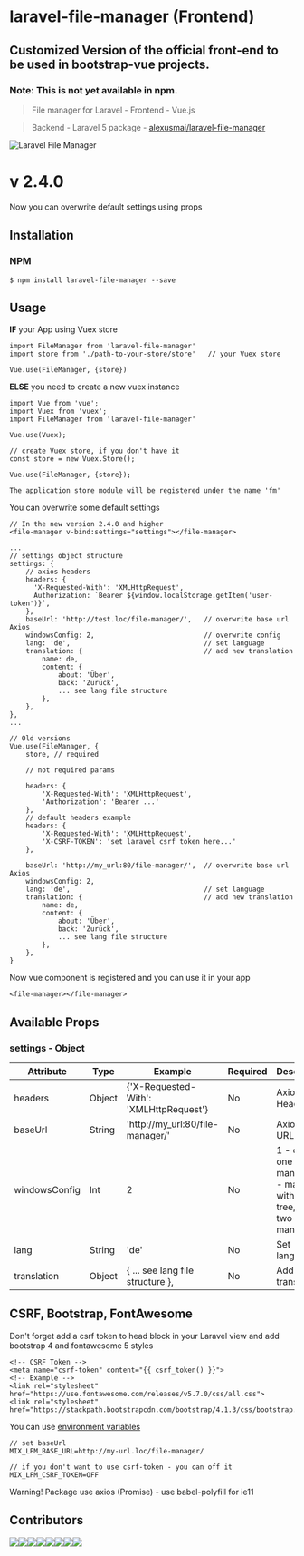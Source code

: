 # laravel-file-manager (Frontend)

## Customized Version of the official front-end to be used in bootstrap-vue projects. 

### Note: This is not yet available in npm. 
> File manager for Laravel - Frontend - Vue.js 

> Backend - Laravel 5 package - [alexusmai/laravel-file-manager](https://github.com/alexusmai/laravel-file-manager)

![Laravel File Manager](https://raw.github.com/alexusmai/vue-laravel-file-manager/master/src/assets/laravel-file-manager.gif?raw=true)

# v 2.4.0

Now you can overwrite default settings using props


## Installation

### NPM
```
$ npm install laravel-file-manager --save
```

## Usage

**IF** your App using Vuex store

```
import FileManager from 'laravel-file-manager'
import store from './path-to-your-store/store'   // your Vuex store

Vue.use(FileManager, {store})
```

**ELSE** you need to create a new vuex instance

```
import Vue from 'vue';
import Vuex from 'vuex';
import FileManager from 'laravel-file-manager'

Vue.use(Vuex);

// create Vuex store, if you don't have it
const store = new Vuex.Store();

Vue.use(FileManager, {store});
```

`The application store module will be registered under the name 'fm'`

You can overwrite some default settings

```
// In the new version 2.4.0 and higher
<file-manager v-bind:settings="settings"></file-manager>

...
// settings object structure
settings: {
    // axios headers
    headers: {
      'X-Requested-With': 'XMLHttpRequest',
      Authorization: `Bearer ${window.localStorage.getItem('user-token')}`,
    },
    baseUrl: 'http://test.loc/file-manager/',   // overwrite base url Axios
    windowsConfig: 2,                           // overwrite config
    lang: 'de',                                 // set language
    translation: {                              // add new translation
        name: de,
        content: {
            about: 'Über',
            back: 'Zurück',
            ... see lang file structure
        },
    },
},
...

// Old versions
Vue.use(FileManager, {
    store, // required
    
    // not required params
    
    headers: {
        'X-Requested-With': 'XMLHttpRequest',
        'Authorization': 'Bearer ...'
    },
    // default headers example
    headers: {
        'X-Requested-With': 'XMLHttpRequest',
        'X-CSRF-TOKEN': 'set laravel csrf token here...'
    },
    
    baseUrl: 'http://my_url:80/file-manager/',  // overwrite base url Axios
    windowsConfig: 2,
    lang: 'de',                                 // set language
    translation: {                              // add new translation
        name: de,
        content: {
            about: 'Über',
            back: 'Zurück',
            ... see lang file structure
        },
    },
}
```

Now vue component is registered and you can use it in your app
```
<file-manager></file-manager>
```

## Available Props

### settings - Object

|  Attribute  |  Type  |  Example  |  Required  |  Description  |
|  ---------  |  ----  |  -------  |  --------  |  -----------  |
|  headers    |     Object     |  {'X-Requested-With': 'XMLHttpRequest'}  |  No  | Axios Headers |
|  baseUrl    |     String     |  'http://my_url:80/file-manager/'  |  No  | Axios base URL |
|  windowsConfig    |     Int     |  2  |  No  | 1 - only one manager, 2 - manager with folder tree, 3 - two managers |
|  lang    |     String     |  'de'  |  No  | Set language |
|  translation    |     Object     |  { ... see lang file structure },  |  No  | Add new translation |

## CSRF, Bootstrap, FontAwesome

Don't forget add a csrf token to head block in your Laravel view and add bootstrap 4 and fontawesome 5 styles
```
<!-- CSRF Token -->
<meta name="csrf-token" content="{{ csrf_token() }}">
<!-- Example -->
<link rel="stylesheet" href="https://use.fontawesome.com/releases/v5.7.0/css/all.css">
<link rel="stylesheet" href="https://stackpath.bootstrapcdn.com/bootstrap/4.1.3/css/bootstrap.min.css">
```

You can use [environment variables](https://laravel.com/docs/mix#environment-variables)

```
// set baseUrl
MIX_LFM_BASE_URL=http://my-url.loc/file-manager/

// if you don't want to use csrf-token - you can off it
MIX_LFM_CSRF_TOKEN=OFF
```

Warning! Package use axios (Promise) - use babel-polyfill for ie11

## Contributors

[![](https://sourcerer.io/fame/alexusmai/alexusmai/vue-laravel-file-manager/images/0)](https://sourcerer.io/fame/alexusmai/alexusmai/vue-laravel-file-manager/links/0)[![](https://sourcerer.io/fame/alexusmai/alexusmai/vue-laravel-file-manager/images/1)](https://sourcerer.io/fame/alexusmai/alexusmai/vue-laravel-file-manager/links/1)[![](https://sourcerer.io/fame/alexusmai/alexusmai/vue-laravel-file-manager/images/2)](https://sourcerer.io/fame/alexusmai/alexusmai/vue-laravel-file-manager/links/2)[![](https://sourcerer.io/fame/alexusmai/alexusmai/vue-laravel-file-manager/images/3)](https://sourcerer.io/fame/alexusmai/alexusmai/vue-laravel-file-manager/links/3)[![](https://sourcerer.io/fame/alexusmai/alexusmai/vue-laravel-file-manager/images/4)](https://sourcerer.io/fame/alexusmai/alexusmai/vue-laravel-file-manager/links/4)[![](https://sourcerer.io/fame/alexusmai/alexusmai/vue-laravel-file-manager/images/5)](https://sourcerer.io/fame/alexusmai/alexusmai/vue-laravel-file-manager/links/5)[![](https://sourcerer.io/fame/alexusmai/alexusmai/vue-laravel-file-manager/images/6)](https://sourcerer.io/fame/alexusmai/alexusmai/vue-laravel-file-manager/links/6)[![](https://sourcerer.io/fame/alexusmai/alexusmai/vue-laravel-file-manager/images/7)](https://sourcerer.io/fame/alexusmai/alexusmai/vue-laravel-file-manager/links/7)
